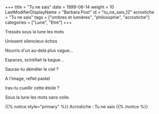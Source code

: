 +++
title = "Tu ne sais"
date = 1999-06-14
weight = 10
LastModifierDisplayName = "Barbara Post"
id = "tu_ne_sais_12"
acrostiche = "Tu ne sais"
tags = ["ombres et lumières", "philosophie", "acrostiche"]
categories = ["Lune", "Etre"]
+++

Tressés sous la lune les mots

Unissent silencieux échos

Nourris d'un au-delà plus vague...

Espaces, scintillait la bague...

Sauras-tu démêler le ciel ?

A l'image, reflet pastel

Iras-tu cueillir cette étoile ?

Sous la lune les mots sans voile.

{{% notice style="primary" %}}
Acrostiche : Tu ne sais
{{% /notice %}}
